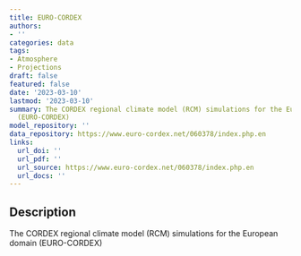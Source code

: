 ```yaml
---
title: EURO-CORDEX
authors:
- ''
categories: data
tags:
- Atmosphere
- Projections
draft: false
featured: false
date: '2023-03-10'
lastmod: '2023-03-10'
summary: The CORDEX regional climate model (RCM) simulations for the European domain
  (EURO-CORDEX)
model_repository: ''
data_repository: https://www.euro-cordex.net/060378/index.php.en
links:
  url_doi: ''
  url_pdf: ''
  url_source: https://www.euro-cordex.net/060378/index.php.en
  url_docs: ''
---
```


## Description

The CORDEX regional climate model (RCM) simulations for the European domain (EURO-CORDEX)

